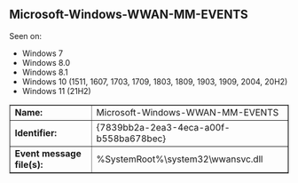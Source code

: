 ## Microsoft-Windows-WWAN-MM-EVENTS

Seen on:
* Windows 7
* Windows 8.0
* Windows 8.1
* Windows 10 (1511, 1607, 1703, 1709, 1803, 1809, 1903, 1909, 2004, 20H2)
* Windows 11 (21H2)

<table border="1" class="docutils">
  <tbody>
    <tr>
      <td><b>Name:</b></td>
      <td>Microsoft-Windows-WWAN-MM-EVENTS</td>
    </tr>
    <tr>
      <td><b>Identifier:</b></td>
      <td>{7839bb2a-2ea3-4eca-a00f-b558ba678bec}</td>
    </tr>
    <tr>
      <td><b>Event message file(s):</b></td>
      <td>%SystemRoot%\system32\wwansvc.dll</td>
    </tr>
  </tbody>
</table>

&nbsp;

